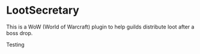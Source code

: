 # LootSecretary

This is a WoW (World of Warcraft) plugin to help guilds distribute loot after a boss drop.

Testing
